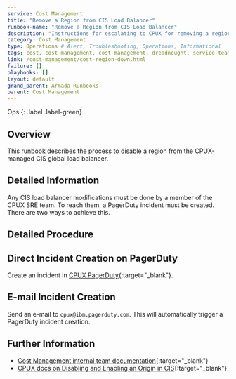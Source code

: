 ```yaml
---
service: Cost Management
title: "Remove a Region from CIS Load Balancer"
runbook-name: "Remove a Region from CIS Load Balancer"
description: "Instructions for escalating to CPUX for removing a region from CIS"
category: Cost Management
type: Operations # Alert, Troubleshooting, Operations, Informational
tags: cost, cost management, cost-management, dreadnought, service team, service, escalation, incident, pagerduty, cpux
link: /cost-management/cost-region-down.html
failure: []
playbooks: []
layout: default
grand_parent: Armada Runbooks
parent: Cost Management
---
```


Ops
{: .label .label-green}

## Overview

This runbook describes the process to disable a region from the CPUX-managed CIS global load balancer.

## Detailed Information

Any CIS load balancer modifications must be done by a member of the CPUX SRE team. To reach them, a PagerDuty incident must be created. There are two ways to achieve this.

## Detailed Procedure

## Direct Incident Creation on PagerDuty

Create an incident in [CPUX PagerDuty](https://ibm.pagerduty.com/incidents/create?service_id=PW441KB){:target="_blank"}.

## E-mail Incident Creation

Send an e-mail to `cpux@ibm.pagerduty.com`. This will automatically trigger a PagerDuty incident creation.

## Further Information

* [Cost Management internal team documentation](https://github.ibm.com/dataops/cost-management-docs-internal){:target="_blank"}
* [CPUX docs on Disabling and Enabling an Origin in CIS](https://pages.github.ibm.com/ibmcloud/CPUX-DevOps-Docs/content/runbooks/origin-CIS/){:target="_blank"}
